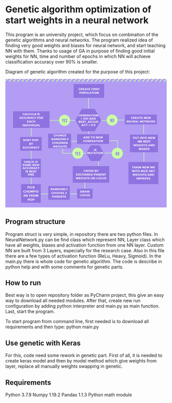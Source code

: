 # Genetic algorithm optimization of start weights in                       a neural network

This program is an university project, which focus on combination of the genetic algorithms and neural networks. The program realized idea of finding very good weights and biases for neural network, and start teaching NN with them. Thanks to usage of GA in purpose of finding good initial weights for NN, time and number of epochs in which NN will achieve classification accuracy over 90% is smaller.

Diagram of genetic algorithm created for the purpose of this project:

<img src="gen_algo_diagram.PNG" alt="algo_diagram" style="zoom:80%;" />

## Program structure

Program struct is very simple, in repository there are two python files. In NeuralNetwork.py can be find class which represent NN, Layer class which have all weights, biases and activation function from one NN layer. Custom NN are built from 3 Layers, especially for the research case. Also in this file there are a few types of activation function (ReLu, Heavy, Sigmoid). In the main.py there is whole code for genetic algorithm. The code is describe in python help and with some comments for genetic parts.

## How to run

Best way is to open repository folder as PyCharm project, this give an easy way to download all needed modules. After that, create new run configuration by adding python interpreter and main.py as main function. Last, start the program.

To start program from command line, first needed is to download all requirements and then type: python main.py  

## Use genetic with Keras

For this, code need some rework in genetic part.  First of all, it is needed to create keras model and then by model method which give weights from layer, replace all manually weights swapping in genetic. 

## Requirements

Python 3.7.9
Numpy 1.19.2
Pandas 1.1.3
Python math module
